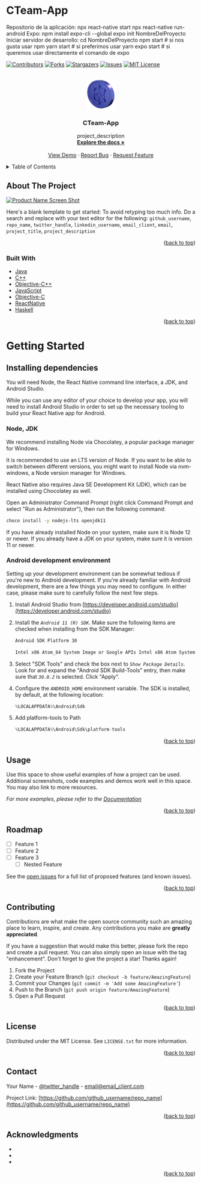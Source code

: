 # CTeam-App
Repositorio de la aplicación:
npx react-native start
npx react-native run-android
Expo:
npm install expo-cli --global
expo init NombreDelProyecto
Iniciar servidor de desarrollo:
cd NombreDelProyecto
npm start # si nos gusta usar npm
yarn start # si preferimos usar yarn
expo start # si queremos usar directamente el comando de expo


<div id="top"></div>
<!--
*** Thanks for checking out the Best-README-Template. If you have a suggestion
*** that would make this better, please fork the repo and create a pull request
*** or simply open an issue with the tag "enhancement".
*** Don't forget to give the project a star!
*** Thanks again! Now go create something AMAZING! :D
-->

<!-- PROJECT SHIELDS -->
<!--
*** I'm using markdown "reference style" links for readability.
*** Reference links are enclosed in brackets [ ] instead of parentheses ( ).
*** See the bottom of this document for the declaration of the reference variables
*** for contributors-url, forks-url, etc. This is an optional, concise syntax you may use.
*** https://www.markdownguide.org/basic-syntax/#reference-style-links
-->
[![Contributors][contributors-shield]][contributors-url]
[![Forks][forks-shield]][forks-url]
[![Stargazers][stars-shield]][stars-url]
[![Issues][issues-shield]][issues-url]
[![MIT License][license-shield]][license-url]

<!-- MARKDOWN LINKS & IMAGES -->
<!-- https://www.markdownguide.org/basic-syntax/#reference-style-links -->
[contributors-shield]: https://img.shields.io/github/contributors/agonzalezpascual/CTeam-App.svg?style=for-the-badge
[contributors-url]: https://github.com/agonzalezpascual/Best-README-Template/graphs/contributors
[forks-shield]: https://img.shields.io/github/forks/agonzalezpascual/Best-README-Template.svg?style=for-the-badge
[forks-url]: https://github.com/agonzalezpascual/Best-README-Template/network/members
[stars-shield]: https://img.shields.io/github/stars/agonzalezpascual/Best-README-Template.svg?style=for-the-badge
[stars-url]: https://github.com/agonzalezpascual/Best-README-Template/stargazers
[issues-shield]: https://img.shields.io/github/issues/agonzalezpascual/Best-README-Template.svg?style=for-the-badge
[issues-url]: https://github.com/agonzalezpascual/Best-README-Template/issues
[license-shield]: https://img.shields.io/github/license/agonzalezpascual/Best-README-Template.svg?style=for-the-badge
[license-url]: https://github.com/agonzalezpascual/Best-README-Template/blob/master/LICENSE.txt
[product-screenshot]: images/screenshot.png

<!-- PROJECT LOGO -->
<br />
<div align="center">
  <a href="https://github.com/github_username/repo_name">
    <img src="images/cardano-coin.png" alt="Logo" width="80" height="80">
  </a>

<h3 align="center">CTeam-App</h3>

  <p align="center">
    project_description
    <br />
    <a href="https://github.com/github_username/repo_name"><strong>Explore the docs »</strong></a>
    <br />
    <br />
    <a href="https://github.com/github_username/repo_name">View Demo</a>
    ·
    <a href="https://github.com/github_username/repo_name/issues">Report Bug</a>
    ·
    <a href="https://github.com/github_username/repo_name/issues">Request Feature</a>
  </p>
</div>



<!-- TABLE OF CONTENTS -->
<details>
  <summary>Table of Contents</summary>
  <ol>
    <li>
      <a href="#about-the-project">About The Project</a>
      <ul>
        <li><a href="#built-with">Built With</a></li>
      </ul>
    </li>
    <li>
      <a href="#getting-started">Getting Started</a>
      <ul>
        <li><a href="#prerequisites">Prerequisites</a></li>
        <li><a href="#installation">Installation</a></li>
      </ul>
    </li>
    <li><a href="#usage">Usage</a></li>
    <li><a href="#roadmap">Roadmap</a></li>
    <li><a href="#contributing">Contributing</a></li>
    <li><a href="#license">License</a></li>
    <li><a href="#contact">Contact</a></li>
    <li><a href="#acknowledgments">Acknowledgments</a></li>
  </ol>
</details>



<!-- ABOUT THE PROJECT -->
## About The Project

[![Product Name Screen Shot][product-screenshot]](https://example.com)

Here's a blank template to get started: To avoid retyping too much info. Do a search and replace with your text editor for the following: `github_username`, `repo_name`, `twitter_handle`, `linkedin_username`, `email_client`, `email`, `project_title`, `project_description`

<p align="right">(<a href="#top">back to top</a>)</p>



### Built With

* [Java](https://www.java.com/es/)
* [C++](https://isocpp.org/)
* [Objective-C++](https://es.wikipedia.org/wiki/Objective-C#Objective-C++)
* [JavaScript](https://nextjs.rg/)
* [Objective-C](https://developer.apple.com/library/archive/documentation/Cocoa/Conceptual/ProgrammingWithObjectiveC/Introduction/Introduction.html#//apple_ref/doc/uid/TP40011210)
* [ReactNative](https://reactnative.dev/)
* [Haskell](https://www.haskell.org/)

<p align="right">(<a href="#top">back to top</a>)</p>



<!-- GETTING STARTED -->
# Getting Started

## Installing dependencies

You will need Node, the React Native command line interface, a JDK, and Android Studio.

While you can use any editor of your choice to develop your app, you will need to install Android Studio in order to set up the necessary tooling to build your React Native app for Android.

### Node, JDK

We recommend installing Node via Chocolatey, a popular package manager for Windows.

It is recommended to use an LTS version of Node. If you want to be able to switch between different versions, you might want to install Node via nvm-windows, a Node version manager for Windows.

React Native also requires Java SE Development Kit (JDK), which can be installed using Chocolatey as well.

Open an Administrator Command Prompt (right click Command Prompt and select "Run as Administrator"), then run the following command:
  ```sh
  choco install -y nodejs-lts openjdk11
  ```
If you have already installed Node on your system, make sure it is Node 12 or newer. If you already have a JDK on your system, make sure it is version 11 or newer.
### Android development environment

Setting up your development environment can be somewhat tedious if you're new to Android development. If you're already familiar with Android development, there are a few things you may need to configure. In either case, please make sure to carefully follow the next few steps.

1. Install Android Studio from [https://developer.android.com/studio](https://developer.android.com/studio)
2. Install the _`Android 11 (R) SDK`_. Make sure the following items are checked when installing from the SDK Manager:
	
   ```sh
   Android SDK Platform 30
   ```
   ```sh
   Intel x86 Atom_64 System Image or Google APIs Intel x86 Atom System Image
   ```
3. Select "SDK Tools" and check the box next to _`Show Package Details`_. Look for and expand the "Android SDK Build-Tools" entry, then make sure that _`30.0.2`_ is selected. Click "Apply".
4. Configure the `ANDROID_HOME` environment variable. The SDK is installed, by default, at the following location:
   ```js
   %LOCALAPPDATA%\Android\Sdk
   ```
5. Add platform-tools to Path
	```js
	%LOCALAPPDATA%\Android\Sdk\platform-tools
	```

<p align="right">(<a href="#top">back to top</a>)</p>



<!-- USAGE EXAMPLES -->
## Usage

Use this space to show useful examples of how a project can be used. Additional screenshots, code examples and demos work well in this space. You may also link to more resources.

_For more examples, please refer to the [Documentation](https://example.com)_

<p align="right">(<a href="#top">back to top</a>)</p>



<!-- ROADMAP -->
## Roadmap

- [ ] Feature 1
- [ ] Feature 2
- [ ] Feature 3
    - [ ] Nested Feature

See the [open issues](https://github.com/github_username/repo_name/issues) for a full list of proposed features (and known issues).

<p align="right">(<a href="#top">back to top</a>)</p>



<!-- CONTRIBUTING -->
## Contributing

Contributions are what make the open source community such an amazing place to learn, inspire, and create. Any contributions you make are **greatly appreciated**.

If you have a suggestion that would make this better, please fork the repo and create a pull request. You can also simply open an issue with the tag "enhancement".
Don't forget to give the project a star! Thanks again!

1. Fork the Project
2. Create your Feature Branch (`git checkout -b feature/AmazingFeature`)
3. Commit your Changes (`git commit -m 'Add some AmazingFeature'`)
4. Push to the Branch (`git push origin feature/AmazingFeature`)
5. Open a Pull Request

<p align="right">(<a href="#top">back to top</a>)</p>



<!-- LICENSE -->
## License

Distributed under the MIT License. See `LICENSE.txt` for more information.

<p align="right">(<a href="#top">back to top</a>)</p>



<!-- CONTACT -->
## Contact

Your Name - [@twitter_handle](https://twitter.com/twitter_handle) - email@email_client.com

Project Link: [https://github.com/github_username/repo_name](https://github.com/github_username/repo_name)

<p align="right">(<a href="#top">back to top</a>)</p>



<!-- ACKNOWLEDGMENTS -->
## Acknowledgments

* []()
* []()
* []()

<p align="right">(<a href="#top">back to top</a>)</p>




